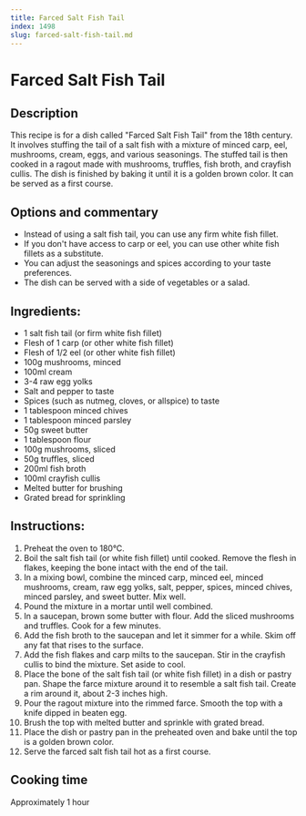 ```yaml
---
title: Farced Salt Fish Tail
index: 1498
slug: farced-salt-fish-tail.md
---
```


# Farced Salt Fish Tail

## Description
This recipe is for a dish called "Farced Salt Fish Tail" from the 18th century. It involves stuffing the tail of a salt fish with a mixture of minced carp, eel, mushrooms, cream, eggs, and various seasonings. The stuffed tail is then cooked in a ragout made with mushrooms, truffles, fish broth, and crayfish cullis. The dish is finished by baking it until it is a golden brown color. It can be served as a first course.

## Options and commentary
- Instead of using a salt fish tail, you can use any firm white fish fillet.
- If you don't have access to carp or eel, you can use other white fish fillets as a substitute.
- You can adjust the seasonings and spices according to your taste preferences.
- The dish can be served with a side of vegetables or a salad.

## Ingredients:
- 1 salt fish tail (or firm white fish fillet)
- Flesh of 1 carp (or other white fish fillet)
- Flesh of 1/2 eel (or other white fish fillet)
- 100g mushrooms, minced
- 100ml cream
- 3-4 raw egg yolks
- Salt and pepper to taste
- Spices (such as nutmeg, cloves, or allspice) to taste
- 1 tablespoon minced chives
- 1 tablespoon minced parsley
- 50g sweet butter
- 1 tablespoon flour
- 100g mushrooms, sliced
- 50g truffles, sliced
- 200ml fish broth
- 100ml crayfish cullis
- Melted butter for brushing
- Grated bread for sprinkling

## Instructions:
1. Preheat the oven to 180°C.
2. Boil the salt fish tail (or white fish fillet) until cooked. Remove the flesh in flakes, keeping the bone intact with the end of the tail.
3. In a mixing bowl, combine the minced carp, minced eel, minced mushrooms, cream, raw egg yolks, salt, pepper, spices, minced chives, minced parsley, and sweet butter. Mix well.
4. Pound the mixture in a mortar until well combined.
5. In a saucepan, brown some butter with flour. Add the sliced mushrooms and truffles. Cook for a few minutes.
6. Add the fish broth to the saucepan and let it simmer for a while. Skim off any fat that rises to the surface.
7. Add the fish flakes and carp milts to the saucepan. Stir in the crayfish cullis to bind the mixture. Set aside to cool.
8. Place the bone of the salt fish tail (or white fish fillet) in a dish or pastry pan. Shape the farce mixture around it to resemble a salt fish tail. Create a rim around it, about 2-3 inches high.
9. Pour the ragout mixture into the rimmed farce. Smooth the top with a knife dipped in beaten egg.
10. Brush the top with melted butter and sprinkle with grated bread.
11. Place the dish or pastry pan in the preheated oven and bake until the top is a golden brown color.
12. Serve the farced salt fish tail hot as a first course.

## Cooking time
Approximately 1 hour